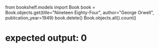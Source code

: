 from bookshelf.models import Book
book = Book.objects.get(title="Nineteen Eighty-Four", author="George Orwell", publication_year=1949)
book.delete()
Book.objects.all().count()  
# expected output: 0
